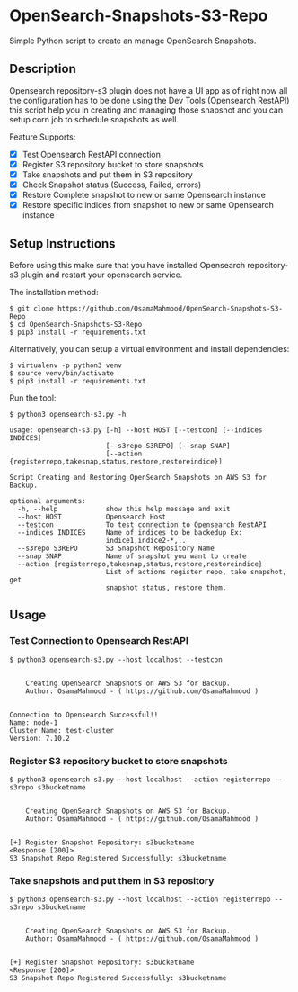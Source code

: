 # OpenSearch-Snapshots-S3-Repo
 Simple Python script to create an manage OpenSearch Snapshots.

## Description

Opensearch repository-s3 plugin does not have a UI app as of right now all the configuration has to be done using the Dev Tools (Opensearch RestAPI) this script help you in creating and managing those snapshot and you can setup corn job to schedule snapshots as well.

Feature Supports:

- [x] Test Opensearch RestAPI connection
- [x] Register S3 repository bucket to store snapshots
- [x] Take snapshots and put them in S3 repository
- [x] Check Snapshot status (Success, Failed, errors)
- [x] Restore Complete snapshot to new or same Opensearch instance
- [x] Restore specific indices from snapshot to new or same Opensearch instance

## Setup Instructions

Before using this make sure that you have installed Opensearch repository-s3 plugin and restart your opensearch service.

The installation method:

```shell script
$ git clone https://github.com/OsamaMahmood/OpenSearch-Snapshots-S3-Repo
$ cd OpenSearch-Snapshots-S3-Repo
$ pip3 install -r requirements.txt
```

Alternatively, you can setup a virtual environment and install dependencies:

```shell script
$ virtualenv -p python3 venv
$ source venv/bin/activate
$ pip3 install -r requirements.txt
```

Run the tool:

```shell script
$ python3 opensearch-s3.py -h

usage: opensearch-s3.py [-h] --host HOST [--testcon] [--indices INDICES]
                        [--s3repo S3REPO] [--snap SNAP]
                        [--action {registerrepo,takesnap,status,restore,restoreindice}]

Script Creating and Restoring OpenSearch Snapshots on AWS S3 for Backup.

optional arguments:
  -h, --help            show this help message and exit
  --host HOST           Opensearch Host
  --testcon             To test connection to Opensearch RestAPI
  --indices INDICES     Name of indices to be backedup Ex:
                        indice1,indice2-*,..
  --s3repo S3REPO       S3 Snapshot Repository Name
  --snap SNAP           Name of snapshot you want to create
  --action {registerrepo,takesnap,status,restore,restoreindice}
                        List of actions register repo, take snapshot, get
                        snapshot status, restore them.
```

## Usage

### Test Connection to Opensearch RestAPI


```shell script
$ python3 opensearch-s3.py --host localhost --testcon


 	Creating OpenSearch Snapshots on AWS S3 for Backup.
 	Author: OsamaMahmood - ( https://github.com/OsamaMahmood )


Connection to Opensearch Successful!!
Name: node-1
Cluster Name: test-cluster
Version: 7.10.2
```
### Register S3 repository bucket to store snapshots


```shell script
$ python3 opensearch-s3.py --host localhost --action registerrepo --s3repo s3bucketname


 	Creating OpenSearch Snapshots on AWS S3 for Backup.
 	Author: OsamaMahmood - ( https://github.com/OsamaMahmood )


[+] Register Snapshot Repository: s3bucketname
<Response [200]>
S3 Snapshot Repo Registered Successfully: s3bucketname
```
### Take snapshots and put them in S3 repository


```shell script
$ python3 opensearch-s3.py --host localhost --action registerrepo --s3repo s3bucketname


 	Creating OpenSearch Snapshots on AWS S3 for Backup.
 	Author: OsamaMahmood - ( https://github.com/OsamaMahmood )


[+] Register Snapshot Repository: s3bucketname
<Response [200]>
S3 Snapshot Repo Registered Successfully: s3bucketname
```
